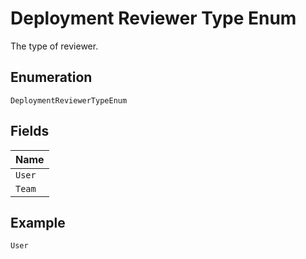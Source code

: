 
# Deployment Reviewer Type Enum

The type of reviewer.

## Enumeration

`DeploymentReviewerTypeEnum`

## Fields

| Name |
|  --- |
| `User` |
| `Team` |

## Example

```
User
```

